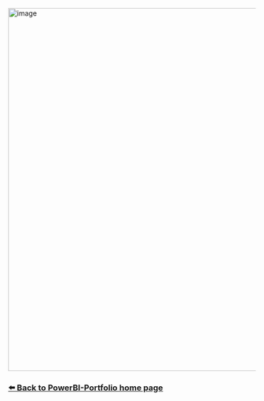 <img width="1240" height="740" alt="image" src="https://github.com/user-attachments/assets/b8314276-fa3e-41ba-b1aa-fe30685302bc" />

### [⬅️ Back to PowerBI-Portfolio home page](https://github.com/oskarmarciniak/PowerBI-Portfolio)

